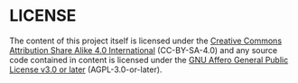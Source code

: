 # LICENSE

The content of this project itself is licensed under the [Creative Commons Attribution Share Alike 4.0 International](https://creativecommons.org/licenses/by-sa/4.0/) (CC-BY-SA-4.0) and any source code contained in content is licensed under the [GNU Affero General Public License v3.0 or later](https://spdx.org/licenses/AGPL-3.0-or-later.html) (AGPL-3.0-or-later). 


